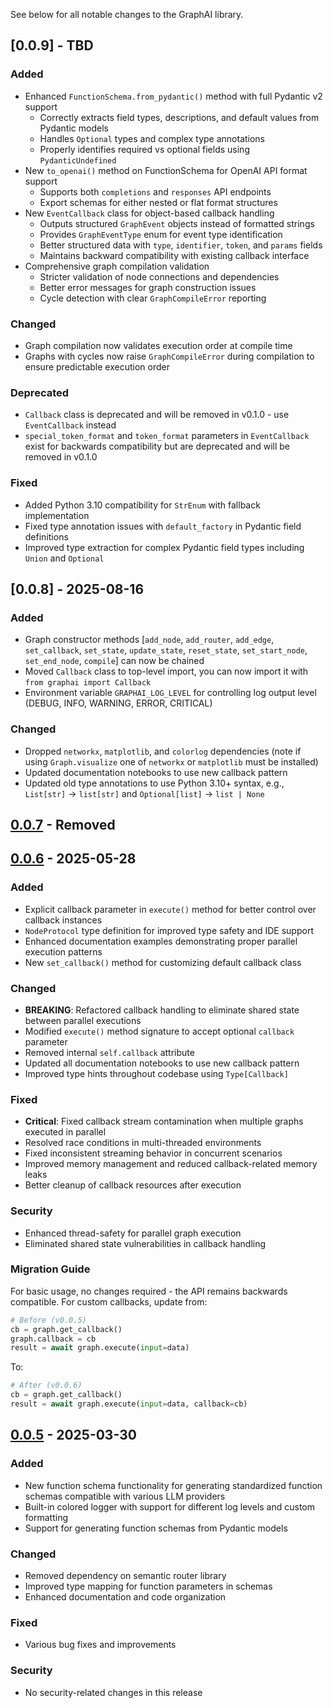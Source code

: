 See below for all notable changes to the GraphAI library.

## [0.0.9] - TBD

### Added
- Enhanced `FunctionSchema.from_pydantic()` method with full Pydantic v2 support
  - Correctly extracts field types, descriptions, and default values from Pydantic models
  - Handles `Optional` types and complex type annotations
  - Properly identifies required vs optional fields using `PydanticUndefined`
- New `to_openai()` method on FunctionSchema for OpenAI API format support
  - Supports both `completions` and `responses` API endpoints
  - Export schemas for either nested or flat format structures
- New `EventCallback` class for object-based callback handling
  - Outputs structured `GraphEvent` objects instead of formatted strings
  - Provides `GraphEventType` enum for event type identification
  - Better structured data with `type`, `identifier`, `token`, and `params` fields
  - Maintains backward compatibility with existing callback interface
- Comprehensive graph compilation validation
  - Stricter validation of node connections and dependencies
  - Better error messages for graph construction issues
  - Cycle detection with clear `GraphCompileError` reporting

### Changed
- Graph compilation now validates execution order at compile time
- Graphs with cycles now raise `GraphCompileError` during compilation to ensure predictable execution order

### Deprecated
- `Callback` class is deprecated and will be removed in v0.1.0 - use `EventCallback` instead
- `special_token_format` and `token_format` parameters in `EventCallback` exist for backwards compatibility but are deprecated and will be removed in v0.1.0

### Fixed
- Added Python 3.10 compatibility for `StrEnum` with fallback implementation
- Fixed type annotation issues with `default_factory` in Pydantic field definitions
- Improved type extraction for complex Pydantic field types including `Union` and `Optional`

## [0.0.8] - 2025-08-16

### Added
- Graph constructor methods [`add_node`, `add_router`, `add_edge`, `set_callback`, `set_state`, `update_state`, `reset_state`, `set_start_node`, `set_end_node`, `compile`] can now be chained
- Moved `Callback` class to top-level import, you can now import it with `from graphai import Callback`
- Environment variable `GRAPHAI_LOG_LEVEL` for controlling log output level (DEBUG, INFO, WARNING, ERROR, CRITICAL)

### Changed
- Dropped `networkx`, `matplotlib`, and `colorlog` dependencies (note if using `Graph.visualize` one of `networkx` or `matplotlib` must be installed)
- Updated documentation notebooks to use new callback pattern
- Updated old type annotations to use Python 3.10+ syntax, e.g., `List[str]` -> `list[str]` and `Optional[list]` -> `list | None`

## [0.0.7] - Removed

## [0.0.6] - 2025-05-28

### Added
- Explicit callback parameter in `execute()` method for better control over callback instances
- `NodeProtocol` type definition for improved type safety and IDE support
- Enhanced documentation examples demonstrating proper parallel execution patterns
- New `set_callback()` method for customizing default callback class

### Changed
- **BREAKING**: Refactored callback handling to eliminate shared state between parallel executions
- Modified `execute()` method signature to accept optional `callback` parameter
- Removed internal `self.callback` attribute
- Updated all documentation notebooks to use new callback pattern
- Improved type hints throughout codebase using `Type[Callback]`

### Fixed
- **Critical**: Fixed callback stream contamination when multiple graphs executed in parallel
- Resolved race conditions in multi-threaded environments
- Fixed inconsistent streaming behavior in concurrent scenarios
- Improved memory management and reduced callback-related memory leaks
- Better cleanup of callback resources after execution

### Security
- Enhanced thread-safety for parallel graph execution
- Eliminated shared state vulnerabilities in callback handling

### Migration Guide
For basic usage, no changes required - the API remains backwards compatible.
For custom callbacks, update from:
```python
# Before (v0.0.5)
cb = graph.get_callback()
graph.callback = cb
result = await graph.execute(input=data)
```
To:
```python
# After (v0.0.6)
cb = graph.get_callback()
result = await graph.execute(input=data, callback=cb)
```

## [0.0.5] - 2025-03-30

### Added
- New function schema functionality for generating standardized function schemas compatible with various LLM providers
- Built-in colored logger with support for different log levels and custom formatting
- Support for generating function schemas from Pydantic models

### Changed
- Removed dependency on semantic router library
- Improved type mapping for function parameters in schemas
- Enhanced documentation and code organization

### Fixed
- Various bug fixes and improvements

### Security
- No security-related changes in this release

[0.0.7]: https://github.com/aurelio-labs/graphai/compare/v0.0.6...v0.0.7
[0.0.6]: https://github.com/aurelio-labs/graphai/compare/v0.0.5...v0.0.6
[0.0.5]: https://github.com/aurelio-labs/graphai/compare/v0.0.4...v0.0.5
[0.0.4]: https://github.com/aurelio-labs/graphai/compare/v0.0.3...v0.0.4
[0.0.3]: https://github.com/aurelio-labs/graphai/compare/v0.0.2...v0.0.3
[0.0.2]: https://github.com/aurelio-labs/graphai/compare/v0.0.1...v0.0.2
[0.0.1]: https://github.com/aurelio-labs/graphai/releases/tag/v0.0.1

